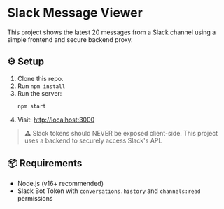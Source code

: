 # Slack Message Viewer

This project shows the latest 20 messages from a Slack channel using a simple frontend and secure backend proxy.

## ⚙️ Setup

1. Clone this repo.
2. Run `npm install`
3. Run the server:
   ```bash
   npm start
   ```
4. Visit: [http://localhost:3000](http://localhost:3000)

> ⚠️ Slack tokens should NEVER be exposed client-side. This project uses a backend to securely access Slack's API.

## 📦 Requirements

- Node.js (v16+ recommended)
- Slack Bot Token with `conversations.history` and `channels:read` permissions

